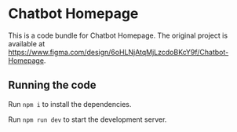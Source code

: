 
  # Chatbot Homepage

  This is a code bundle for Chatbot Homepage. The original project is available at https://www.figma.com/design/6oHLNjAtqMjLzcdoBKcY9f/Chatbot-Homepage.

  ## Running the code

  Run `npm i` to install the dependencies.

  Run `npm run dev` to start the development server.
  
